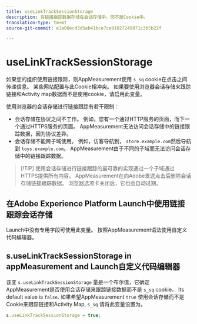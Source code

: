 ```yaml
---
title: useLinkTrackSessionStorage
description: 将链接跟踪数据存储在会话存储中，而不是Cookie中。
translation-type: tm+mt
source-git-commit: e1a08ecd3d5eb41bce7ca91027249871c3b5b22f

---
```



# useLinkTrackSessionStorage

如果您的组织使用链接跟踪，则AppMeasurement使用 `s_sq` cookie在点击之间传递信息。 某些网站配置与此Cookie相冲突。 如果要使用浏览器会话存储来跟踪链接和Activity map数据而不是使用cookie，请启用此变量。

使用浏览器的会话存储进行链接跟踪有若干限制：

* 会话存储在协议之间不工作。 例如，您有一个通过HTTP服务的页面，而下一个通过HTTPS服务的页面。 AppMeasurement无法访问会话存储中的链接跟踪数据，因为协议差异。
* 会话存储不能跨子域使用。 例如，访客导航到， `store.example.com`然后导航到 `toys.example.com`。 AppMeasurement由于不同的子域而无法访问会话存储中的链接跟踪数据。

> [!TIP] 使用会话存储进行链接跟踪的最可靠的实现通过一个子域通过HTTPS提供所有内容。
AppMeasurement在向Adobe发送点击后删除会话存储链接跟踪数据。 浏览器选项卡关闭后，它也会自动过期。

## 在Adobe Experience Platform Launch中使用链接跟踪会话存储

Launch中没有专用字段可使用此变量。 按照AppMeasurement语法使用自定义代码编辑器。

## s.useLinkTrackSessionStorage in appMeasurement and Launch自定义代码编辑器

该变 `s.useLinkTrackSessionStorage` 量是一个布尔值，它确定AppMeasurement是否使用会话存储来跟踪链接数据而不是 `s_sq` cookie。 Its default value is `false`. 如果希望AppMeasurement `true` 使用会话存储而不是Cookie来跟踪链接和Activity Map, `s_sq` 请将此变量设置为。

```js
s.useLinkTrackSessionStorage = true;
```

